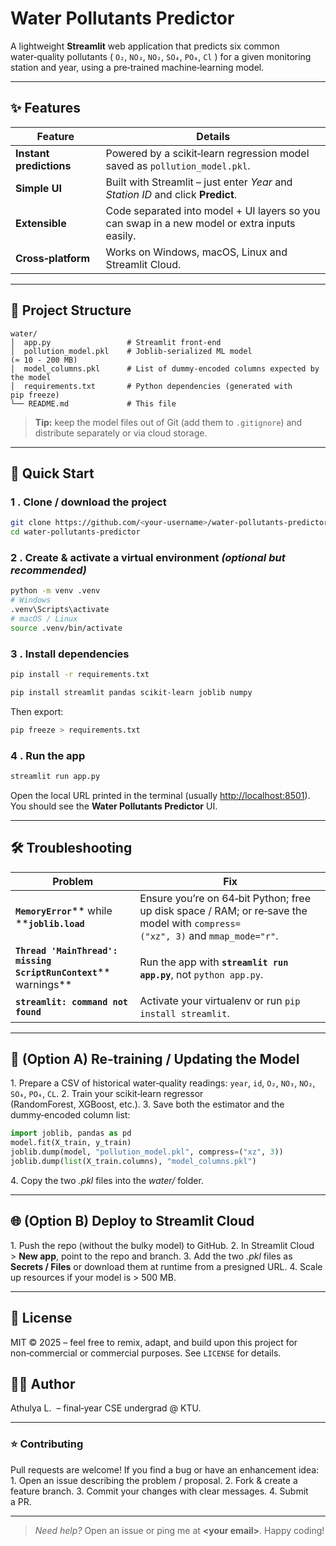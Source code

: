 # Water Pollutants Predictor 

A lightweight **Streamlit** web application that predicts six common water‑quality pollutants ( `O₂`, `NO₃`, `NO₂`, `SO₄`, `PO₄`, `Cl` ) for a given monitoring station and year, using a pre‑trained machine‑learning model.

---

## ✨ Features

|  Feature                |  Details                                                                                     |
| ----------------------- | -------------------------------------------------------------------------------------------- |
| **Instant predictions** | Powered by a scikit‑learn regression model saved as `pollution_model.pkl`.                   |
| **Simple UI**           | Built with Streamlit – just enter *Year* and *Station ID* and click **Predict**.             |
| **Extensible**          | Code separated into model + UI layers so you can swap in a new model or extra inputs easily. |
| **Cross‑platform**      | Works on Windows, macOS, Linux and Streamlit Cloud.                                          |

---

## 📂 Project Structure

```text
water/
│  app.py                 # Streamlit front‑end
│  pollution_model.pkl    # Joblib‑serialized ML model  (≈ 10 ‑ 200 MB)
│  model_columns.pkl      # List of dummy‑encoded columns expected by the model
│  requirements.txt       # Python dependencies (generated with pip freeze)
└── README.md             # This file
```

> **Tip:** keep the model files out of Git (add them to `.gitignore`) and distribute separately or via cloud storage.

---

## 🚀 Quick Start

### 1 . Clone / download the project

```bash
git clone https://github.com/<your‑username>/water‑pollutants‑predictor.git
cd water‑pollutants‑predictor
```

### 2 . Create & activate a virtual environment *(optional but recommended)*

```bash
python -m venv .venv
# Windows
.venv\Scripts\activate
# macOS / Linux
source .venv/bin/activate
```

### 3 . Install dependencies

```bash
pip install -r requirements.txt
```

```bash
pip install streamlit pandas scikit-learn joblib numpy
```

Then export:

```bash
pip freeze > requirements.txt
```

### 4 . Run the app

```bash
streamlit run app.py
```

Open the local URL printed in the terminal (usually [http://localhost:8501](http://localhost:8501)). You should see the **Water Pollutants Predictor** UI.

---

## 🛠️ Troubleshooting

|  Problem                                                             |  Fix                                                                                                                          |
| -------------------------------------------------------------------- | ----------------------------------------------------------------------------------------------------------------------------- |
| **`MemoryError`**\*\* while \*\***`joblib.load`**                    | Ensure you’re on 64‑bit Python; free up disk space / RAM; or re‑save the model with `compress=("xz", 3)` and `mmap_mode="r"`. |
| **`Thread 'MainThread': missing ScriptRunContext`**\*\* warnings\*\* | Run the app with **`streamlit run app.py`**, not `python app.py`.                                                             |
| **`streamlit: command not found`**                                   | Activate your virtualenv or run `pip install streamlit`.                                                                      |

---

## 🧪 (Option A) Re‑training / Updating the Model

1. Prepare a CSV of historical water‑quality readings: `year`, `id`, `O₂`, `NO₃`, `NO₂`, `SO₄`, `PO₄`, `CL`.
2. Train your scikit‑learn regressor (RandomForest, XGBoost, etc.).
3. Save both the estimator and the dummy‑encoded column list:

```python
import joblib, pandas as pd
model.fit(X_train, y_train)
joblib.dump(model, "pollution_model.pkl", compress=("xz", 3))
joblib.dump(list(X_train.columns), "model_columns.pkl")
```

4. Copy the two *.pkl* files into the *water/* folder.

---

## 🌐 (Option B) Deploy to Streamlit Cloud

1. Push the repo (without the bulky model) to GitHub.
2. In Streamlit Cloud > **New app**, point to the repo and branch.
3. Add the two *.pkl* files as **Secrets / Files** or download them at runtime from a presigned URL.
4. Scale up resources if your model is > 500 MB.

---

## 📜 License

MIT © 2025 – feel free to remix, adapt, and build upon this project for non‑commercial or commercial purposes. See `LICENSE` for details.

## 🙋‍♀️ Author

Athulya L.  – final‑year CSE undergrad @ KTU.

---

### ⭐️ Contributing

Pull requests are welcome! If you find a bug or have an enhancement idea:
1. Open an issue describing the problem / proposal.
2. Fork & create a feature branch.
3. Commit your changes with clear messages.
4. Submit a PR.

---

> *Need help?* Open an issue or ping me at **\<your email>**. Happy coding!
